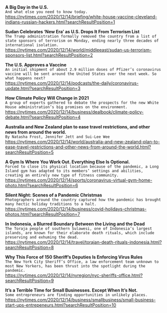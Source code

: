 **A Big Day in the U.S.**\
`And what else you need to know today.`\
https://nytimes.com/2020/12/14/briefing/white-house-vaccine-cleveland-indians-russian-hackers.html?searchResultPosition=1

**Sudan Celebrates ‘New Era’ as U.S. Drops It From Terrorism List**\
`The Trump administration formally removed the country from a list of state sponsors of terrorism on Monday, ending nearly three decades of international isolation.`\
https://nytimes.com/2020/12/14/world/middleeast/sudan-us-terrorism-sponsors-list.html?searchResultPosition=2

**The U.S. Approves a Vaccine**\
`An initial shipment of about 2.9 million doses of Pfizer’s coronavirus vaccine will be sent around the United States over the next week. So what happens next?`\
https://nytimes.com/2020/12/14/podcasts/the-daily/coronavirus-update.html?searchResultPosition=3

**How Climate Policy Will Change in 2021**\
`A group of experts gathered to debate the prospects for the new White House administration’s big promises on the environment.`\
https://nytimes.com/2020/12/14/business/dealbook/climate-policy-debate.html?searchResultPosition=4

**Australia and New Zealand plan to ease travel restrictions, and other news from around the world.**\
`By Natasha Frost, Jennifer Jett and Sui-Lee Wee`\
https://nytimes.com/2020/12/14/world/australia-and-new-zealand-plan-to-ease-travel-restrictions-and-other-news-from-around-the-world.html?searchResultPosition=5

**A Gym Is Where You Work Out. Everything Else Is Optional.**\
`Forced to close its physical location because of the pandemic, a Long Island gym has adapted to its members’ settings and abilities, creating an entirely new type of fitness community.`\
https://nytimes.com/2020/12/14/sports/coronavirus-virtual-gym-home-photo.html?searchResultPosition=6

**Silent Night: Scenes of a Pandemic Christmas**\
`Photographers around the country captured how the pandemic has brought many hectic holiday traditions to a halt.`\
https://nytimes.com/2020/12/14/business/covid-holidays-christmas-photos.html?searchResultPosition=7

**In Indonesia, a Blurred Boundary Between the Living and the Dead**\
`The Toraja people of southern Sulawesi, one of Indonesia’s largest islands, are known for their elaborate death rituals, which include preserving and exhuming the dead.`\
https://nytimes.com/2020/12/14/travel/torajan-death-rituals-indonesia.html?searchResultPosition=8

**Why This Force of 150 Sheriff’s Deputies Is Enforcing Virus Rules**\
`The New York City Sheriff’s Office, a law enforcement team unknown to most New Yorkers, has been thrust into the spotlight during the pandemic.`\
https://nytimes.com/2020/12/14/nyregion/nyc-sheriffs-office.html?searchResultPosition=9

**It’s a Terrible Time for Small Businesses. Except When It’s Not.**\
`Some entrepreneurs are finding opportunities in unlikely places.`\
https://nytimes.com/2020/12/14/business/smallbusiness/small-business-start-ups-entrepeneurs.html?searchResultPosition=10

